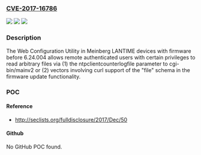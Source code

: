 ### [CVE-2017-16786](https://cve.mitre.org/cgi-bin/cvename.cgi?name=CVE-2017-16786)
![](https://img.shields.io/static/v1?label=Product&message=n%2Fa&color=blue)
![](https://img.shields.io/static/v1?label=Version&message=n%2Fa&color=blue)
![](https://img.shields.io/static/v1?label=Vulnerability&message=n%2Fa&color=brighgreen)

### Description

The Web Configuration Utility in Meinberg LANTIME devices with firmware before 6.24.004 allows remote authenticated users with certain privileges to read arbitrary files via (1) the ntpclientcounterlogfile parameter to cgi-bin/mainv2 or (2) vectors involving curl support of the "file" schema in the firmware update functionality.

### POC

#### Reference
- http://seclists.org/fulldisclosure/2017/Dec/50

#### Github
No GitHub POC found.

